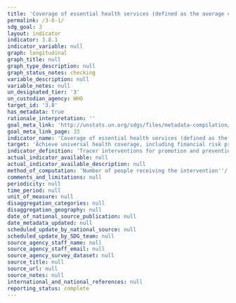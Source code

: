 ```yaml
---
title: 'Coverage of essential health services (defined as the average coverage of essential services based on tracer interventions that include reproductive, maternal, newborn and child health, infectious diseases, non-communicable diseases and service capacity and access, among the general and the most disadvantaged population)'
permalink: /3-8-1/
sdg_goal: 3
layout: indicator
indicator: 3.8.1
indicator_variable: null
graph: longitudinal
graph_title: null
graph_type_description: null
graph_status_notes: checking
variable_description: null
variable_notes: null
un_designated_tier: '3'
un_custodian_agency: WHO
target_id: '3.8'
has_metadata: true
rationale_interpretation: ''
goal_meta_link: 'http://unstats.un.org/sdgs/files/metadata-compilation/Metadata-Goal-3.pdf'
goal_meta_link_page: 33
indicator_name: 'Coverage of essential health services (defined as the average coverage of essential services based on tracer interventions that include reproductive, maternal, newborn and child health, infectious diseases, non-communicable diseases and service capacity and access, among the general and the most disadvantaged population)'
target: 'Achieve universal health coverage, including financial risk protection, access to quality essential health-care services and access to safe, effective, quality and affordable essential medicines and vaccines for all.'
indicator_definition: 'Tracer interventions for promotion and prevention services include: family planning coverage (need satisfied), antenatal care (at least four visits),''''vaccination, non_use of tobacco, improved water source, adequate sanitation'''' and other locally relevant coverage indicators Tracer interventions for treatment services include: skilled birth attendance, antiretroviral therapy, tuberculosis treatment (case detection and''''treatment success), hypertension treatment, diabetes treatment, pneumonia treatment in children and other locally relevant indicators'
actual_indicator_available: null
actual_indicator_available_description: null
method_of_computation: 'Number of people receiving the intervention''/ Number of people who need the intervention Method of measurement Universal health coverage means that people receive the services they need, without incurring financial hardship. Countries progressively realize UHC according to their level of development, epidemiological situation, health system and people''s expectations.''''The indicators ideally cover promotion, prevention, treatment, rehabilitation and palliation. There are a number of indicators that all countries implement such as immunization coverage or skilled attendance at birth that can be used for a summary measure of progress that can be used at lgobal and regional and country levels. Countries however will also create their own set of indicators to track progress towards UHC.'''' The selection of indicators is based on the initial framework, and was applied in the global report published in 2015 by WHO and the World Bank.''''This provides a basis for further improvements working alongside countries. Method of estimation The indicators can be expressed as a summary measure. These can be weighted according to indicator, or intervention area. Work on incorporating an equity component in the summary measure is ongoing but is possible in a relatively simple manner.'
comments_and_limitations: null
periodicity: null
time_period: null
unit_of_measure: null
disaggregation_categories: null
disaggregation_geography: null
date_of_national_source_publication: null
date_metadata_updated: null
scheduled_update_by_national_source: null
scheduled_update_by_SDG_team: null
source_agency_staff_name: null
source_agency_staff_email: null
source_agency_survey_dataset: null
source_title: null
source_url: null
source_notes: null
international_and_national_references: null
reporting_status: complete
---
```

